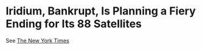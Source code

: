 # Iridium, Bankrupt, Is Planning a Fiery Ending for Its 88 Satellites

See [The New York Times](https://www.nytimes.com/2000/04/11/business/iridium-bankrupt-is-planning-a-fiery-ending-for-its-88-satellites.html)
